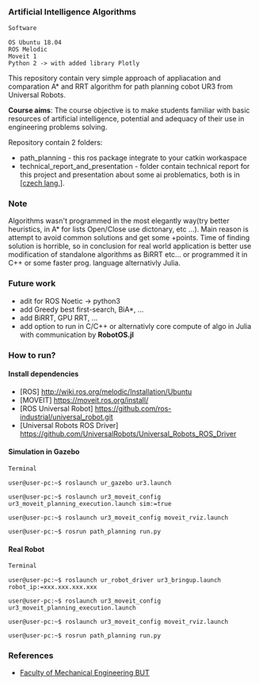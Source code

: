 ### Artificial Intelligence Algorithms
```javascript
Software
```
```
OS Ubuntu 18.04
ROS Melodic
Moveit 1
Python 2 -> with added library Plotly
```

This repository contain very simple approach of appliacation and comparation A* and RRT algorithm for path planning cobot UR3 from Universal Robots.

**Course aims**: The course objective is to make students familiar with basic resources of artificial intelligence, potential and adequacy of their use in engineering problems solving.

Repository contain 2 folders:

* path_planning - this ros package integrate to your catkin workaspace
* technical_report_and_presentation - folder contain technical report for this project and presentation about some ai problematics, both is in [[czech lang.]](https://en.wikipedia.org/wiki/Czech_language).

### Note
Algorithms wasn't programmed in the most elegantly way(try better heuristics, in A* for lists Open/Close use dictonary, etc ...). Main reason is attempt to avoid common solutions and get some +points.
Time of finding solution is horrible, so in conclusion for real world application is better use modification of standalone algorithms as BiRRT etc... or programmed it in C++ or some faster prog. language alternativly Julia.

### Future work

* adit for ROS Noetic -> python3
* add Greedy best first-search, BiA*, ...
* add BiRRT, GPU RRT, ...
* add option to run in C/C++ or alternativly core compute of algo in Julia with communication by **RobotOS.jl**

### How to run?
#### Install dependencies
* [ROS] http://wiki.ros.org/melodic/Installation/Ubuntu
* [MOVEIT] https://moveit.ros.org/install/
* [ROS Universal Robot] https://github.com/ros-industrial/universal_robot.git
* [Universal Robots ROS Driver] https://github.com/UniversalRobots/Universal_Robots_ROS_Driver
#### Simulation in Gazebo
```javascript
Terminal
```
```console
user@user-pc:~$ roslaunch ur_gazebo ur3.launch
```
```console
user@user-pc:~$ roslaunch ur3_moveit_config ur3_moveit_planning_execution.launch sim:=true
```
```console
user@user-pc:~$ roslaunch ur3_moveit_config moveit_rviz.launch
```
```console
user@user-pc:~$ rosrun path_planning run.py
```
#### Real Robot
```javascript
Terminal
```
```console
user@user-pc:~$ roslaunch ur_robot_driver ur3_bringup.launch robot_ip:=xxx.xxx.xxx.xxx
```
```console
user@user-pc:~$ roslaunch ur3_moveit_config ur3_moveit_planning_execution.launch
```
```console
user@user-pc:~$ roslaunch ur3_moveit_config moveit_rviz.launch
```
```console
user@user-pc:~$ rosrun path_planning run.py
```

### References
* [Faculty of Mechanical Engineering BUT](https://www.fme.vutbr.cz/en)
